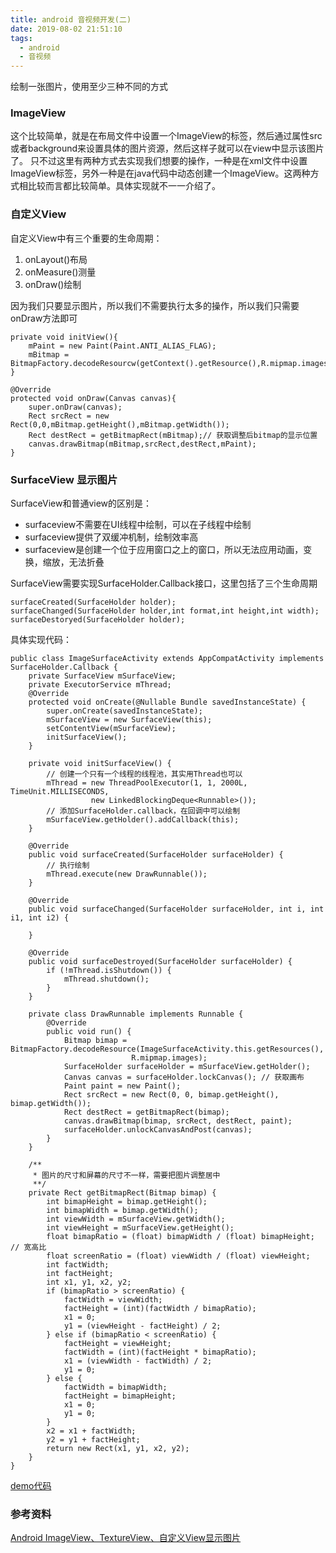 ```yaml
---
title: android 音视频开发(二)
date: 2019-08-02 21:51:10
tags:
  - android
  - 音视频
---
```


绘制一张图片，使用至少三种不同的方式
<!--more-->
### ImageView

这个比较简单，就是在布局文件中设置一个ImageView的标签，然后通过属性src或者background来设置具体的图片资源，然后这样子就可以在view中显示该图片了。
只不过这里有两种方式去实现我们想要的操作，一种是在xml文件中设置ImageView标签，另外一种是在java代码中动态创建一个ImageView。这两种方式相比较而言都比较简单。具体实现就不一一介绍了。

### 自定义View
自定义View中有三个重要的生命周期：
1. onLayout()布局
2. onMeasure()测量
3. onDraw()绘制

因为我们只要显示图片，所以我们不需要执行太多的操作，所以我们只需要onDraw方法即可

```
private void initView(){
    mPaint = new Paint(Paint.ANTI_ALIAS_FLAG);
    mBitmap = BitmapFactory.decodeResourcw(getContext().getResource(),R.mipmap.images);
}

@Override
protected void onDraw(Canvas canvas){
    super.onDraw(canvas);
    Rect srcRect = new Rect(0,0,mBitmap.getHeight(),mBitmap.getWidth());
    Rect destRect = getBitmapRect(mBitmap);// 获取调整后bitmap的显示位置
    canvas.drawBitmap(mBitmap,srcRect,destRect,mPaint);
}
```

### SurfaceView 显示图片

SurfaceView和普通view的区别是：
- surfaceview不需要在UI线程中绘制，可以在子线程中绘制
- surfaceview提供了双缓冲机制，绘制效率高
- surfaceview是创建一个位于应用窗口之上的窗口，所以无法应用动画，变换，缩放，无法折叠

SurfaceView需要实现SurfaceHolder.Callback接口，这里包括了三个生命周期

```
surfaceCreated(SurfaceHolder holder);
surfaceChanged(SurfaceHolder holder,int format,int height,int width);
surfaceDestoryed(SurfaceHolder holder);
```
具体实现代码：
```
public class ImageSurfaceActivity extends AppCompatActivity implements SurfaceHolder.Callback {
    private SurfaceView mSurfaceView;
    private ExecutorService mThread;
    @Override
    protected void onCreate(@Nullable Bundle savedInstanceState) {
        super.onCreate(savedInstanceState);
        mSurfaceView = new SurfaceView(this);
        setContentView(mSurfaceView);
        initSurfaceView();
    }

    private void initSurfaceView() {
        // 创建一个只有一个线程的线程池，其实用Thread也可以
        mThread = new ThreadPoolExecutor(1, 1, 2000L, TimeUnit.MILLISECONDS, 
                  new LinkedBlockingDeque<Runnable>());
        // 添加SurfaceHolder.callback，在回调中可以绘制
        mSurfaceView.getHolder().addCallback(this);
    }

    @Override
    public void surfaceCreated(SurfaceHolder surfaceHolder) {
        // 执行绘制
        mThread.execute(new DrawRunnable());
    }

    @Override
    public void surfaceChanged(SurfaceHolder surfaceHolder, int i, int i1, int i2) {

    }

    @Override
    public void surfaceDestroyed(SurfaceHolder surfaceHolder) {
        if (!mThread.isShutdown()) {
            mThread.shutdown();
        }
    }

    private class DrawRunnable implements Runnable {
        @Override
        public void run() {
            Bitmap bimap = BitmapFactory.decodeResource(ImageSurfaceActivity.this.getResources(), 
                           R.mipmap.images);
            SurfaceHolder surfaceHolder = mSurfaceView.getHolder();
            Canvas canvas = surfaceHolder.lockCanvas(); // 获取画布
            Paint paint = new Paint();
            Rect srcRect = new Rect(0, 0, bimap.getHeight(), bimap.getWidth());
            Rect destRect = getBitmapRect(bimap);
            canvas.drawBitmap(bimap, srcRect, destRect, paint);
            surfaceHolder.unlockCanvasAndPost(canvas);
        }
    }

    /**
     * 图片的尺寸和屏幕的尺寸不一样，需要把图片调整居中
     **/
    private Rect getBitmapRect(Bitmap bimap) {
        int bimapHeight = bimap.getHeight();
        int bimapWidth = bimap.getWidth();
        int viewWidth = mSurfaceView.getWidth();
        int viewHeight = mSurfaceView.getHeight();
        float bimapRatio = (float) bimapWidth / (float) bimapHeight; // 宽高比
        float screenRatio = (float) viewWidth / (float) viewHeight;
        int factWidth;
        int factHeight;
        int x1, y1, x2, y2;
        if (bimapRatio > screenRatio) {
            factWidth = viewWidth;
            factHeight = (int)(factWidth / bimapRatio);
            x1 = 0;
            y1 = (viewHeight - factHeight) / 2;
        } else if (bimapRatio < screenRatio) {
            factHeight = viewHeight;
            factWidth = (int)(factHeight * bimapRatio);
            x1 = (viewWidth - factWidth) / 2;
            y1 = 0;
        } else {
            factWidth = bimapWidth;
            factHeight = bimapHeight;
            x1 = 0;
            y1 = 0;
        }
        x2 = x1 + factWidth;
        y2 = y1 + factHeight;
        return new Rect(x1, y1, x2, y2);
    }
}
```

[demo代码](https://github.com/xiaoniudadi/android-media-demo/tree/master/01-android-media-create-image)

### 参考资料

[Android ImageView、TextureView、自定义View显示图片](https://blog.csdn.net/qq_15893929/article/details/81411584)